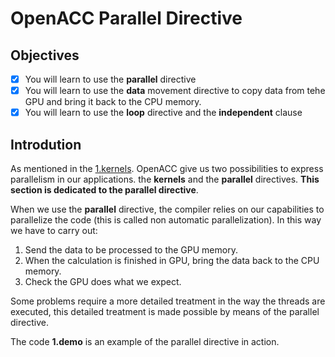 # OpenACC Parallel Directive

## Objectives

- [x] You will learn to use the **parallel** directive
- [x] You will learn to use the **data** movement directive to copy data from tehe GPU and bring it back to the CPU memory.
- [x] You will learn to use the **loop** directive and the **independent** clause 

## Introdution

As mentioned in the [1.kernels](https://github.com/DonAurelio/openacc-workshop/tree/master/1.kernels). OpenACC give us two possibilities to express parallelism in our applications. the **kernels** and the **parallel** directives. **This section is dedicated to the parallel directive**.

When we use the **parallel** directive, the compiler relies on our capabilities to parallelize the code (this is called non automatic parallelization). In this way we have to carry out:

1. Send the data to be processed to the GPU memory.
2. When the calculation is finished in GPU, bring the data back to the CPU memory.
3. Check the GPU does what we expect.

Some problems require a more detailed treatment in the way the threads are executed, this detailed treatment is made possible by means of the parallel directive. 

The code **1.demo** is an example of the parallel directive in action.
